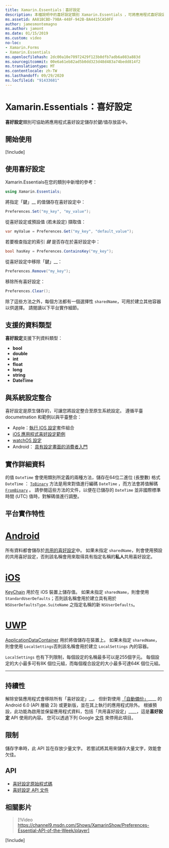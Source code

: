 ```yaml
---
title: Xamarin.Essentials：喜好設定
description: 本檔說明中的喜好設定類別 Xamarin.Essentials ，可將應用程式喜好設定儲存在索引鍵/值存放區中。 會討論如何使用類別和可以儲存的資料類型。
ms.assetid: AA81BCBD-79BA-448F-942B-BA4415CA50FF
author: jamesmontemagno
ms.author: jamont
ms.date: 01/15/2019
ms.custom: video
no-loc:
- Xamarin.Forms
- Xamarin.Essentials
ms.openlocfilehash: 2dc00a10e70972429f123b0dfb7adb6a083a883d
ms.sourcegitcommit: 00e6a61eb82ad5b0dd323d48d483a74bedd814f2
ms.translationtype: MT
ms.contentlocale: zh-TW
ms.lasthandoff: 09/29/2020
ms.locfileid: "91433681"
---
```

# <a name="no-locxamarinessentials-preferences"></a>Xamarin.Essentials：喜好設定

**喜好設定**類別可協助將應用程式喜好設定儲存於鍵/值存放區中。

## <a name="get-started"></a>開始使用

[!include[](~/essentials/includes/get-started.md)]

## <a name="using-preferences"></a>使用喜好設定

Xamarin.Essentials在您的類別中新增的參考：

```csharp
using Xamarin.Essentials;
```

將指定「鍵」__ 的值儲存在喜好設定中：

```csharp
Preferences.Set("my_key", "my_value");
```

從喜好設定或預設值 (若未設定) 擷取值：

```csharp
var myValue = Preferences.Get("my_key", "default_value");
```

若要檢查指定的索引 _鍵_ 是否存在於喜好設定中：

```csharp
bool hasKey = Preferences.ContainsKey("my_key");
```

從喜好設定中移除「鍵」__：

```csharp
Preferences.Remove("my_key");
```

移除所有喜好設定：

```csharp
Preferences.Clear();
```

除了這些方法之外，每個方法都有一個選擇性 `sharedName`，可用於建立其他容器以供選擇。 請閱讀以下平台實作細節。

## <a name="supported-data-types"></a>支援的資料類型

**喜好設定**支援下列資料類型：

- **bool**
- **double**
- **int**
- **float**
- **long**
- **string**
- **DateTime**

## <a name="integrate-with-system-settings"></a>與系統設定整合

喜好設定是原生儲存的，可讓您將設定整合至原生系統設定。 遵循平臺 documetnation 和範例以與平臺整合：

* Apple：[執行 IOS 設定](https://developer.apple.com/library/content/documentation/Cocoa/Conceptual/UserDefaults/Preferences/Preferences.html)套件組合
* [iOS 應用程式喜好設定範例](/samples/xamarin/ios-samples/appprefs/)
* [watchOS 設定](https://developer.xamarin.com/guides/ios/watch/working-with/settings/)
* Android： [具有設定畫面的消費者入門](https://developer.android.com/guide/topics/ui/settings.html)

## <a name="implementation-details"></a>實作詳細資料

的值 `DateTime` 會使用類別所定義的兩種方法，儲存在64位二進位 (長整數) 格式 `DateTime` ： [`ToBinary`](xref:System.DateTime.ToBinary) 方法是用來對值進行編碼 `DateTime` ，而方法會將值解碼 [`FromBinary`](xref:System.DateTime.FromBinary(System.Int64)) 。 請參閱這些方法的文件，以便在已儲存的 `DateTime` 並非國際標準時間 (UTC) 值時，對解碼值進行調整。

## <a name="platform-implementation-specifics"></a>平台實作特性

# <a name="android"></a>[Android](#tab/android)

所有資料都會儲存於[共用的喜好設定](https://developer.android.com/training/data-storage/shared-preferences.html)中。 如果未指定 `sharedName`，則會使用預設的共用喜好設定，否則該名稱會用來取得具有指定名稱的**私人**共用喜好設定。

# <a name="ios"></a>[iOS](#tab/ios)

[KeyChain](../ios/app-fundamentals/user-defaults.md) 用於在 iOS 裝置上儲存值。 如果未指定 `sharedName`，則會使用 `StandardUserDefaults`；否則該名稱會用於建立具有用於 `NSUserDefaultsType.SuiteName` 之指定名稱的新 `NSUserDefaults`。

# <a name="uwp"></a>[UWP](#tab/uwp)

[ApplicationDataContainer](/uwp/api/windows.storage.applicationdatacontainer) 用於將值儲存在裝置上。 如果未指定 `sharedName`，則會使用 `LocalSettings`否則該名稱會用於建立 `LocalSettings` 內的容器。

`LocalSettings` 也有下列限制，每個設定的名稱最多可以是255個字元。 每個設定的大小最多可有8K 個位元組，而每個複合設定的大小最多可達64K 個位元組。

--------------

## <a name="persistence"></a>持續性

解除安裝應用程式會移除所有「喜好設定」__。 但針對使用 [「自動備份」](https://developer.android.com/guide/topics/data/autobackup)____ 的 Android 6.0 (API 層級 23) 或更新版，並在其上執行的應用程式除外。 根據預設，此功能為啟用並保留應用程式資料，包括「共用喜好設定」____，這是**喜好設定** API 使用的內容。 您可以透過下列 Google [文件](https://developer.android.com/guide/topics/data/autobackup) 來停用此項目。

## <a name="limitations"></a>限制

儲存字串時，此 API 旨在存放少量文字。  若嘗試將其用來儲存大量文字，效能會欠佳。

## <a name="api"></a>API

- [喜好設定原始程式碼](https://github.com/xamarin/Essentials/tree/main/Xamarin.Essentials/Preferences)
- [喜好設定 API 文件](xref:Xamarin.Essentials.Preferences)

## <a name="related-video"></a>相關影片

> [!Video https://channel9.msdn.com/Shows/XamarinShow/Preferences-Essential-API-of-the-Week/player]

[!include[](~/essentials/includes/xamarin-show-essentials.md)]
